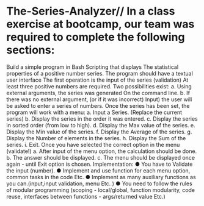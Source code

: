 # The-Series-Analyzer// In a class exercise at bootcamp, our team was required to complete the following sections:
Build a simple program in Bash Scripting that displays
The statistical properties of a positive number series.
The program should have a textual user interface
The first operation is the input of the series (validation)
At least three positive numbers are required.
Two possibilities exist:
a. Using external arguments, the series was generated
On the command line.
b. If there was no external argument, (or if it was incorrect)
Input) the user will be asked to enter a series of numbers.
Once the series has been set, the program will work with
a menu:
a. Input a Series. (Replace the current series)
b. Display the series in the order it was entered.
c. Display the series in sorted order (from low to
high).
d. Display the Max value of the series.
e. Display the Min value of the series.
f. Display the Average of the series.
g. Display the Number of elements in the series.
h. Display the Sum of the series.
i. Exit.
Once you have selected the correct option in the menu (validate!)
a. After input of the menu option, the calculation
should be done.
b. The answer should be displayed.
c. The menu should be displayed once again - until
Exit option is chosen.
Implementation:
● You have to Validate the input (number).
● Implement and use function for each menu option, common
tasks in the code Etc.
● Implement as many auxiliary functions as you
can.(input,input validation, menu Etc. )
● You need to follow the rules of modular programming
(scoping - local/global, function modularity, code
reuse, interfaces between functions - args/returned
value Etc.)
